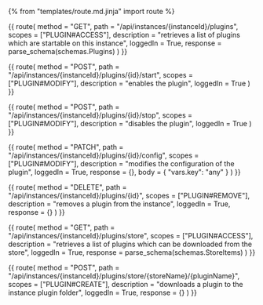 {% from "templates/route.md.jinja" import route %}

{{ route(
  method = "GET",
  path = "/api/instances/{instanceId}/plugins",
  scopes = ["PLUGIN#ACCESS"],
  description = "retrieves a list of plugins which are startable on this instance",
  loggedIn = True,
  response = parse_schema(schemas.Plugins)
) }}

{{ route(
  method = "POST",
  path = "/api/instances/{instanceId}/plugins/{id}/start",
  scopes = ["PLUGIN#MODIFY"],
  description = "enables the plugin",
  loggedIn = True
) }}

{{ route(
  method = "POST",
  path = "/api/instances/{instanceId}/plugins/{id}/stop",
  scopes = ["PLUGIN#MODIFY"],
  description = "disables the plugin",
  loggedIn = True
) }}

{{ route(
  method = "PATCH",
  path = "/api/instances/{instanceId}/plugins/{id}/config",
  scopes = ["PLUGIN#MODIFY"],
  description = "modifies the configuration of the plugin",
  loggedIn = True,
  response = {},
  body = {
    "vars.key": "any"
  }
) }}

{{ route(
  method = "DELETE",
  path = "/api/instances/{instanceId}/plugins/{id}",
  scopes = ["PLUGIN#REMOVE"],
  description = "removes a plugin from the instance",
  loggedIn = True,
  response = {}
) }}

{{ route(
  method = "GET",
  path = "/api/instances/{instanceId}/plugins/store",
  scopes = ["PLUGIN#ACCESS"],
  description = "retrieves a list of plugins which can be downloaded from the store",
  loggedIn = True,
  response = parse_schema(schemas.StoreItems)
) }}

{{ route(
  method = "POST",
  path = "/api/instances/{instanceId}/plugins/store/{storeName}/{pluginName}",
  scopes = ["PLUGIN#CREATE"],
  description = "downloads a plugin to the instance plugin folder",
  loggedIn = True,
  response = {}
) }}